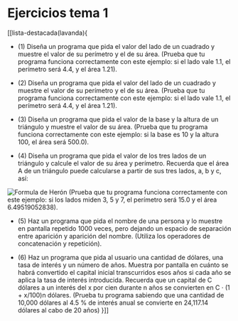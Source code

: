 # Ejercicios tema 1


[[lista-destacada(lavanda){
* (1) Diseña un programa que pida el valor del lado de un cuadrado 
y muestre el valor de su perímetro y el de su área. (Prueba que 
tu programa funciona correctamente con este ejemplo: si el lado vale 
1.1, el perímetro será 4.4, y el área 1.21).

+ (2) Diseña un programa que pida el valor del lado de un cuadrado 
y muestre el valor de su perímetro y el de su área. (Prueba que 
tu programa funciona correctamente con este ejemplo: si el lado vale 
1.1, el perímetro será 4.4, y el área 1.21).

+ (3) Diseña un programa que pida el valor de la base y la altura de 
un triángulo y muestre el valor de su área. (Prueba que tu 
programa funciona correctamente con este ejemplo: si la base es 10 
y la altura 100, el área será 500.0).

- (4) Diseña un programa que pida el valor de los tres lados de un 
triángulo y calcule el valor de su área y perímetro. Recuerda 
que el área A de un triángulo puede calcularse a partir de sus 
tres lados, a, b y c, así: 
<image src="/formula.png" alt="Formula de Herón">
(Prueba que tu programa funciona correctamente con este 
ejemplo: si los lados miden 3, 5 y 7, el perímetro será 15.0 y el área 
6.49519052838).

+ (5) Haz un programa que pida el nombre de una persona y lo 
muestre en pantalla repetido 1000 veces, pero dejando un 
espacio de separación entre aparición y aparición del nombre. 
(Utiliza los operadores de concatenación y repetición).

- (6) Haz un programa que pida al usuario una cantidad de dólares, 
una tasa de interés y un número de años. Muestra por pantalla 
en cuánto se habrá convertido el capital inicial transcurridos 
esos años si cada año se aplica la tasa de interés introducida. 
Recuerda que un capital de C dólares a un interés del x por cien 
durante n años se convierten en C · (1 + x/100)n dólares. 
(Prueba tu programa sabiendo que una cantidad de 10,000 dólares al 
4.5 % de interés anual se convierte en 24,117.14 dólares al cabo de 
20 años)
}]]
